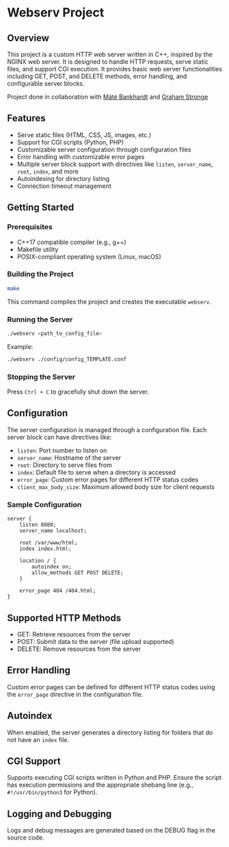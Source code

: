 # Webserv Project

## Overview
This project is a custom HTTP web server written in C++, inspired by the NGINX web server. It is designed to handle HTTP requests, serve static files, and support CGI execution. It provides basic web server functionalities including GET, POST, and DELETE methods, error handling, and configurable server blocks.

Project done in collaboration with [Máté Bankhardt](https://github.com/mbankhar) and [Graham Stronge](https://github.com/gstronge)

## Features
- Serve static files (HTML, CSS, JS, images, etc.)
- Support for CGI scripts (Python, PHP)
- Customizable server configuration through configuration files
- Error handling with customizable error pages
- Multiple server block support with directives like `listen`, `server_name`, `root`, `index`, and more
- Autoindexing for directory listing
- Connection timeout management

## Getting Started

### Prerequisites
- C++17 compatible compiler (e.g., g++)
- Makefile utility
- POSIX-compliant operating system (Linux, macOS)

### Building the Project
```bash
make
```
This command compiles the project and creates the executable `webserv`.

### Running the Server
```bash
./webserv <path_to_config_file>
```
Example:
```bash
./webserv ./config/config_TEMPLATE.conf
```

### Stopping the Server
Press `Ctrl + C` to gracefully shut down the server.

## Configuration
The server configuration is managed through a configuration file. Each server block can have directives like:
- `listen`: Port number to listen on
- `server_name`: Hostname of the server
- `root`: Directory to serve files from
- `index`: Default file to serve when a directory is accessed
- `error_page`: Custom error pages for different HTTP status codes
- `client_max_body_size`: Maximum allowed body size for client requests

### Sample Configuration
```nginx
server {
    listen 8080;
    server_name localhost;

    root /var/www/html;
    index index.html;

    location / {
        autoindex on;
        allow_methods GET POST DELETE;
    }

    error_page 404 /404.html;
}
```

## Supported HTTP Methods
- GET: Retrieve resources from the server
- POST: Submit data to the server (file upload supported)
- DELETE: Remove resources from the server

## Error Handling
Custom error pages can be defined for different HTTP status codes using the `error_page` directive in the configuration file.

## Autoindex
When enabled, the server generates a directory listing for folders that do not have an `index` file.

## CGI Support
Supports executing CGI scripts written in Python and PHP. Ensure the script has execution permissions and the appropriate shebang line (e.g., `#!/usr/bin/python3` for Python).

## Logging and Debugging
Logs and debug messages are generated based on the DEBUG flag in the source code.

